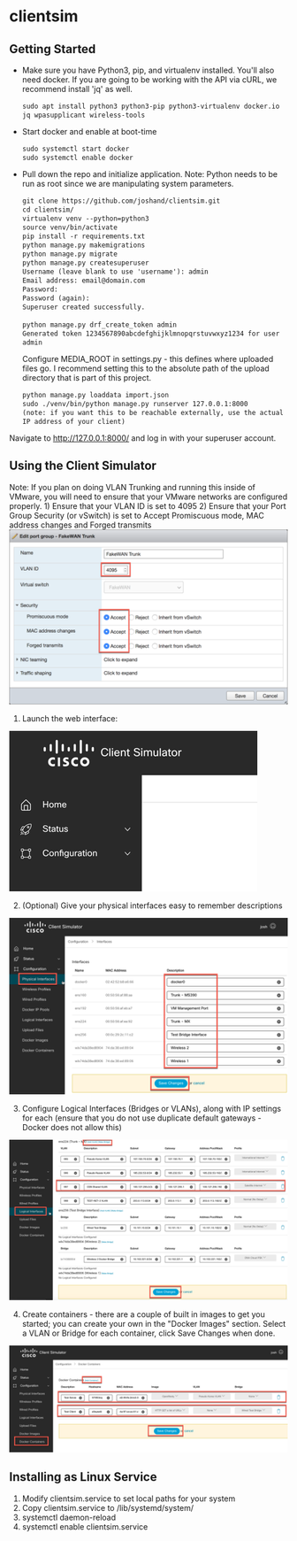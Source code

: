 # clientsim


## Getting Started
* Make sure you have Python3, pip, and virtualenv installed. You'll also need docker. If you are going to be working with the API via cURL, we recommend install 'jq' as well.
    ```
    sudo apt install python3 python3-pip python3-virtualenv docker.io jq wpasupplicant wireless-tools
    ```
* Start docker and enable at boot-time
    ```
    sudo systemctl start docker
    sudo systemctl enable docker
    ```
* Pull down the repo and initialize application. Note: Python needs to be run as root since we are manipulating system parameters.
    ```
    git clone https://github.com/joshand/clientsim.git
    cd clientsim/
    virtualenv venv --python=python3
    source venv/bin/activate
    pip install -r requirements.txt
    python manage.py makemigrations
    python manage.py migrate
    python manage.py createsuperuser
    Username (leave blank to use 'username'): admin
    Email address: email@domain.com
    Password: 
    Password (again): 
    Superuser created successfully.
    
    python manage.py drf_create_token admin
    Generated token 1234567890abcdefghijklmnopqrstuvwxyz1234 for user admin
    ```
    Configure MEDIA_ROOT in settings.py - this defines where uploaded files go. I recommend setting this to the absolute path of the upload directory that is part of this project.
    ```  
    python manage.py loaddata import.json
    sudo ./venv/bin/python manage.py runserver 127.0.0.1:8000     (note: if you want this to be reachable externally, use the actual IP address of your client)
    ```
 
Navigate to http://127.0.0.1:8000/ and log in with your superuser account.

## Using the Client Simulator
Note: If you plan on doing VLAN Trunking and running this inside of VMware, you will need to ensure that your VMware networks are configured properly.
    1) Ensure that your VLAN ID is set to 4095
    2) Ensure that your Port Group Security (or vSwitch) is set to Accept Promiscuous mode, MAC address changes and Forged transmits
    ![vmware](images/vmware.png)

1) Launch the web interface:

![ui](images/ui.png)

2) (Optional) Give your physical interfaces easy to remember descriptions

![interfaces](images/interfaces.png)

3) Configure Logical Interfaces (Bridges or VLANs), along with IP settings for each (ensure that you do not use duplicate default gateways - Docker does not allow this)

![interfaces](images/networks.png)

4) Create containers - there are a couple of built in images to get you started; you can create your own in the "Docker Images" section. Select a VLAN or Bridge for each container, click Save Changes when done.

![interfaces](images/containers.png)

## Installing as Linux Service
1) Modify clientsim.service to set local paths for your system
2) Copy clientsim.service to /lib/systemd/system/
3) systemctl daemon-reload
4) systemctl enable clientsim.service